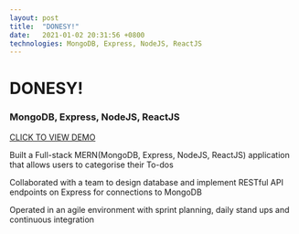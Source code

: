 ```yaml
---
layout: post
title:  "DONESY!"
date:   2021-01-02 20:31:56 +0800
technologies: MongoDB, Express, NodeJS, ReactJS
---
```


# DONESY!

### MongoDB, Express, NodeJS, ReactJS

[CLICK TO VIEW DEMO](https://donesy-mern.herokuapp.com/)

Built a Full-stack MERN(MongoDB, Express, NodeJS, ReactJS) application that allows users to categorise their To-dos

Collaborated with a team to design database and implement RESTful API endpoints on Express for connections to MongoDB

Operated in an agile environment with sprint planning, daily stand ups and continuous integration